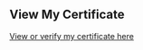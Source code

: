 ## View My Certificate

[View or verify my certificate here](https://engineer.kodekloud.com/certificate-verification/0f02193a-2cef-4896-b719-6290a2f9fa7d)